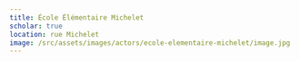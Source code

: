```yaml
---
title: École Élémentaire Michelet
scholar: true
location: rue Michelet
image: /src/assets/images/actors/ecole-elementaire-michelet/image.jpg
---
```

